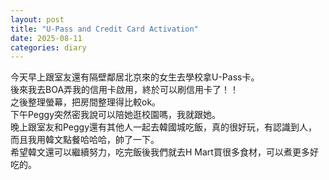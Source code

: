```yaml
---
layout: post
title: "U-Pass and Credit Card Activation"
date: 2025-08-11
categories: diary
---
```

今天早上跟室友還有隔壁鄰居北京來的女生去學校拿U-Pass卡。  
後來我去BOA弄我的信用卡啟用，終於可以刷信用卡了！！  
之後整理螢幕，把房間整理得比較ok。  
下午Peggy突然密我說可以陪她逛校園嗎，我就跟她。  
晚上跟室友和Peggy還有其他人一起去韓國城吃飯，真的很好玩，有認識到人，而且我用韓文點餐哈哈哈，帥了一下。  
希望韓文還可以繼續努力，吃完飯後我們就去H Mart買很多食材，可以煮更多好吃的。
